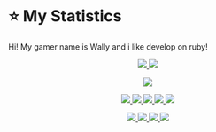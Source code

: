 # :star: My Statistics
Hi! My gamer name is Wally and i like develop on ruby!
<p align="center"><a href="#">
  <img src="https://github-readme-stats.vercel.app/api?username=wally-pacmero&show_icons=true&include_all_commits=true&line_height=33&count_private=true&theme=green" />
  <img src="https://github-readme-stats.vercel.app/api/top-langs?username=wally-pacmero&langs_count=4&count_private=true&theme=green" />
</a></p>
<p align="center"><a href="#">
  <img src="https://github-profile-trophy.vercel.app/?username=wally-pacmero&margin-w=28&margin-h=15&theme=green" />
</p></a></p>
  
<p align="center"><a href="#">
  <img src="https://img.shields.io/badge/-C-2e3440?logoColor=81a1c1&logo=C" />
  <img src="https://img.shields.io/badge/-Java-2e3440?logoColor=81a1c1&logo=Java" />
  <img src="https://img.shields.io/badge/-PHP-2e3440?logoColor=81a1c1&logo=PHP" />
  <img src="https://img.shields.io/badge/-SQL-2e3440?logoColor=81a1c1&logo=MySQL" />
<img src="https://img.shields.io/badge/-Ruby-2e3440?logoColor=81a1c1&logo=Ruby" />
</a></p>
<p align="center"><a href="#">
  <img src="https://img.shields.io/badge/-Git-2e3440?logoColor=81a1c1&logo=git" />
  <img src="https://img.shields.io/badge/-Github-2e3440?logoColor=81a1c1&logo=github" />
  <img src="https://img.shields.io/badge/-Linux-2e3440?logoColor=81a1c1&logo=linux" />
  <img src="https://img.shields.io/badge/-Ubuntu-2e3440?logoColor=81a1c1&logo=ubuntu" />
</a></p>
  
<br><br><br><br>

